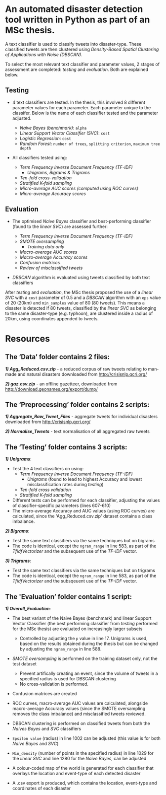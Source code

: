 # An automated disaster detection tool written in Python as part of an MSc thesis.

A text classifier is used to classify tweets into disaster-type. These classified tweets are then clustered using *Density-Based Spatial Clustering of Applications with Noise (DBSCAN)*. 

To select the most relevant text classifier and parameter values, 2 stages of assessment are completed: *testing* and *evaluation*. Both are explained below.

## Testing 
  - 4 text classifiers are tested. In the thesis, this involved 8 different parameter values for each parameter. Each parameter unique to the classifer. Below is the name of each classifier tested and the parameter adjusted.
    - *Naive Bayes (benchmark)*: `alpha`
    - *Linear Support Vector Classifier (SVC)*: `cost`
    - *Logistic Regression*: `cost`
    - *Random Forest*: `number of trees`, `splitting criterion`, `maximum tree depth`
    
  - All classifiers tested using:
    - *Term Frequency Inverse Document Frequency (TF-IDF)*
      - *Unigrams, Bigrams & Trigrams*
    - *Ten-fold cross-validation*
    - *Stratified K-fold sampling*
    - *Micro-average AUC scores (computed using ROC curves)*
    - *Micro-average Accuracy scores*
    
  
## Evaluation 
  - The optimised *Naive Bayes* classifier and best-performing classifier (found to the *linear SVC*) are assessed further:
    - *Term Frequency Inverse Document Frequency (TF-IDF)*
    - *SMOTE oversampling*
      - *Training data only*
    - *Macro-average AUC scores*
    - *Macro-average Accuracy scores*
    - *Confusion matrices*
    - *Review of misclassified tweets*
    
  - *DBSCAN* algorithm is evaluated using tweets classified by both text classifiers 

After *testing* and *evaluation*, the MSc thesis proposed the use of a *linear SVC* with a `cost` parameter of 0.5 and a *DBSCAN* algorithm with an `eps` value of 20 (20km) and `min_samples` value of 80 (80 tweets). This means a disaster is detected if 80 tweets, classified by the *linear SVC* as belonging to the same disaster-type (e.g. typhoon), are clustered inside a radius of 20km, using coordinates appended to tweets.

# Resources

## The ‘Data’ folder contains 2 files:

**_1) Agg_Reduced.csv.zip_** - a reduced corpus of raw tweets relating to man-made and natural disasters downloaded from http://crisisnlp.qcri.org/

**_2) gaz.csv.zip_** - an offline gazetteer, downloaded from http://download.geonames.org/export/dump/



## The ‘Preprocessing’ folder contains 2 scripts:

**_1) Aggregate_Raw_Tweet_Files_** - aggregate tweets for individual disasters downloaded from http://crisisnlp.qcri.org/

**_2) Normalise_Tweets_** - text normalisation of all aggregated raw tweets



## The ‘Testing’ folder contains 3 scripts:

**_1) Unigrams_**:
  - Test the 4 text classifiers on using:
    - *Term Frequency Inverse Document Frequency (TF-IDF)*
      - *Unigrams* (found to lead to highest Accuracy and lowest misclassification rates during *testing*)
    - *Ten-fold cross validation*
    - *Stratified K-fold sampling*
  - Different tests can be performed for each classifier, adjusting the values of classifier-specific parameters (lines 607-610)
  - The micro-average Accuracy and AUC values (using ROC curves) are calculated, since the 'Agg_Reduced.csv.zip' dataset contains a class imbalance.

**_2) Bigrams_**: 
  - Test the same text classifiers via the same techniques but on bigrams
  - The code is identical, except the `ngram_range` in line 583, as part of the *TfidfVectorizer* and the subsequent use of the *TF-IDF* vector.

**_3) Trigrams_**:
  - Test the same text classifiers via the same techniques but on trigrams
  - The code is identical, except the `ngram_range` in line 583, as part of the *TfidfVectorizer* and the subsqeuent use of the *TF-IDF* vector.


## The 'Evaluation’ folder contains 1 script:

**_1) Overall_Evaluation_**:
  - The best variant of the Naive Bayes (benchmark) and linear Support Vector Classifier (the best performing classifier from *testing* performed for the MSc thesis) are evaluated on increasingly larger subsets
    - Controlled by adjusting the `p` value in line 17. Unigrams is used, based on the results obtained during the thesis but can be changed by adjusting the `ngram_range` in line 588. 

  - *SMOTE oversampling* is performed on the training dataset only, not the test dataset
    - Prevent artifically creating an event, since the volume of tweets in a specified radius is used for DBSCAN clustering
    - No cross-validation is performed. 

  - Confusion matrices are created
  - ROC curves, macro-average AUC values are calculated, alongside macro-average Accuracy values (since the SMOTE oversampling removes the class imbalance) and misclassified tweets reviewed. 

  - DBSCAN clustering is performed on classified tweets from both the *Naives Bayes* and *SVC* classifiers
  - `Epsilon value` (radius) in line 1002 can be adjusted (this value is for both *Naive Bayes* and *SVC*)
  - `Min_density` (number of points in the specified radius) in line 1029 for the *linear SVC* and line 1280 for the *Naive Bayes*, can be adjusted

   - A colour-coded map of the world is generated for each classifier that overlays the location and event-type of each detected disaster
   - A .csv export is produced, which contains the location, event-type and coordinates of each disaster

